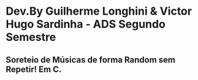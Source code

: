 # Dev.By Guilherme Longhini & Victor Hugo Sardinha - ADS Segundo Semestre
## Soreteio de Músicas de forma Random sem Repetir! Em C.